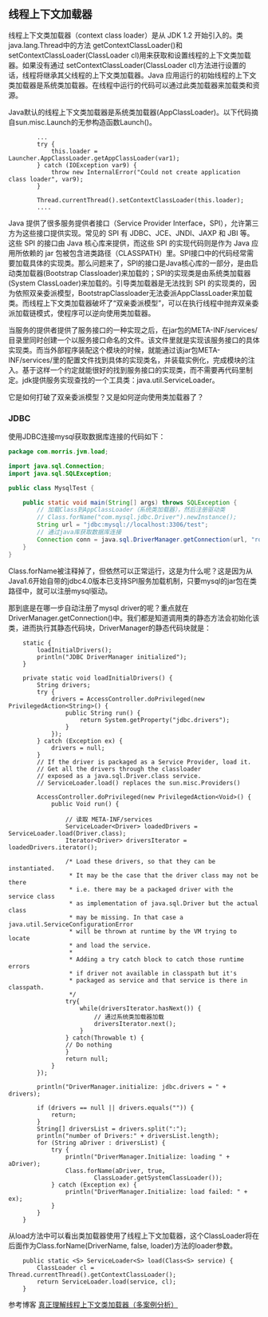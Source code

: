 ## 线程上下文加载器

线程上下文类加载器（context class loader）是从 JDK 1.2 开始引入的。类 java.lang.Thread中的方法 getContextClassLoader()和 setContextClassLoader(ClassLoader cl)用来获取和设置线程的上下文类加载器。如果没有通过 setContextClassLoader(ClassLoader cl)方法进行设置的话，线程将继承其父线程的上下文类加载器。Java 应用运行的初始线程的上下文类加载器是系统类加载器。在线程中运行的代码可以通过此类加载器来加载类和资源。

Java默认的线程上下文类加载器是系统类加载器(AppClassLoader)。以下代码摘自sun.misc.Launch的无参构造函数Launch()。
```
        ...
        try {
            this.loader = Launcher.AppClassLoader.getAppClassLoader(var1);
        } catch (IOException var9) {
            throw new InternalError("Could not create application class loader", var9);
        }

        Thread.currentThread().setContextClassLoader(this.loader);
        ....
```

Java 提供了很多服务提供者接口（Service Provider Interface，SPI），允许第三方为这些接口提供实现。常见的 SPI 有 JDBC、JCE、JNDI、JAXP 和 JBI 等。这些 SPI 的接口由 Java 核心库来提供，而这些 SPI 的实现代码则是作为 Java 应用所依赖的 jar 包被包含进类路径（CLASSPATH）里。SPI接口中的代码经常需要加载具体的实现类。那么问题来了，SPI的接口是Java核心库的一部分，是由启动类加载器(Bootstrap Classloader)来加载的；SPI的实现类是由系统类加载器(System ClassLoader)来加载的。引导类加载器是无法找到 SPI 的实现类的，因为依照双亲委派模型，BootstrapClassloader无法委派AppClassLoader来加载类。而线程上下文类加载器破坏了“双亲委派模型”，可以在执行线程中抛弃双亲委派加载链模式，使程序可以逆向使用类加载器。

当服务的提供者提供了服务接口的一种实现之后，在jar包的META-INF/services/目录里同时创建一个以服务接口命名的文件。该文件里就是实现该服务接口的具体实现类。而当外部程序装配这个模块的时候，就能通过该jar包META-INF/services/里的配置文件找到具体的实现类名，并装载实例化，完成模块的注入。基于这样一个约定就能很好的找到服务接口的实现类，而不需要再代码里制定。jdk提供服务实现查找的一个工具类：java.util.ServiceLoader。


它是如何打破了双亲委派模型？又是如何逆向使用类加载器了？

### JDBC
使用JDBC连接mysql获取数据库连接的代码如下：
```java
package com.morris.jvm.load;

import java.sql.Connection;
import java.sql.SQLException;

public class MysqlTest {

    public static void main(String[] args) throws SQLException {
        // 加载Class到AppClassLoader（系统类加载器），然后注册驱动类
        // Class.forName("com.mysql.jdbc.Driver").newInstance();
        String url = "jdbc:mysql://localhost:3306/test";
        // 通过java库获取数据库连接
        Connection conn = java.sql.DriverManager.getConnection(url, "root", "root");
    }
}
```
Class.forName被注释掉了，但依然可以正常运行，这是为什么呢？这是因为从Java1.6开始自带的jdbc4.0版本已支持SPI服务加载机制，只要mysql的jar包在类路径中，就可以注册mysql驱动。

那到底是在哪一步自动注册了mysql driver的呢？重点就在DriverManager.getConnection()中。我们都是知道调用类的静态方法会初始化该类，进而执行其静态代码块，DriverManager的静态代码块就是：
```
    static {
        loadInitialDrivers();
        println("JDBC DriverManager initialized");
    }
    
    private static void loadInitialDrivers() {
        String drivers;
        try {
            drivers = AccessController.doPrivileged(new PrivilegedAction<String>() {
                public String run() {
                    return System.getProperty("jdbc.drivers");
                }
            });
        } catch (Exception ex) {
            drivers = null;
        }
        // If the driver is packaged as a Service Provider, load it.
        // Get all the drivers through the classloader
        // exposed as a java.sql.Driver.class service.
        // ServiceLoader.load() replaces the sun.misc.Providers()

        AccessController.doPrivileged(new PrivilegedAction<Void>() {
            public Void run() {

                // 读取 META-INF/services
                ServiceLoader<Driver> loadedDrivers = ServiceLoader.load(Driver.class);
                Iterator<Driver> driversIterator = loadedDrivers.iterator();

                /* Load these drivers, so that they can be instantiated.
                 * It may be the case that the driver class may not be there
                 * i.e. there may be a packaged driver with the service class
                 * as implementation of java.sql.Driver but the actual class
                 * may be missing. In that case a java.util.ServiceConfigurationError
                 * will be thrown at runtime by the VM trying to locate
                 * and load the service.
                 *
                 * Adding a try catch block to catch those runtime errors
                 * if driver not available in classpath but it's
                 * packaged as service and that service is there in classpath.
                 */
                try{
                    while(driversIterator.hasNext()) {
                        // 通过系统类加载器加载
                        driversIterator.next();
                    }
                } catch(Throwable t) {
                // Do nothing
                }
                return null;
            }
        });

        println("DriverManager.initialize: jdbc.drivers = " + drivers);

        if (drivers == null || drivers.equals("")) {
            return;
        }
        String[] driversList = drivers.split(":");
        println("number of Drivers:" + driversList.length);
        for (String aDriver : driversList) {
            try {
                println("DriverManager.Initialize: loading " + aDriver);
                Class.forName(aDriver, true,
                        ClassLoader.getSystemClassLoader());
            } catch (Exception ex) {
                println("DriverManager.Initialize: load failed: " + ex);
            }
        }
    }
```
从load方法中可以看出类加载器使用了线程上下文加载器，这个ClassLoader将在后面作为Class.forName(DriverName, false, loader)方法的loader参数。
```
    public static <S> ServiceLoader<S> load(Class<S> service) {
        ClassLoader cl = Thread.currentThread().getContextClassLoader();
        return ServiceLoader.load(service, cl);
    }
```

参考博客 [真正理解线程上下文类加载器（多案例分析）](https://blog.csdn.net/yangcheng33/article/details/52631940)